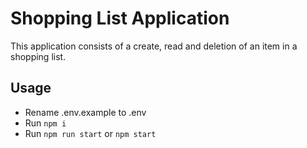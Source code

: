 # Shopping List Application

This application consists of a create, read and deletion of an item in a shopping list.

## Usage

-  Rename .env.example to .env
-  Run `npm i`
-  Run `npm run start` or `npm start`

